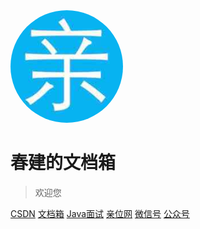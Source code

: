 <img width="180px" style="border-radius: 50%" bor src="./imgs/qin_200x200.jpg">

# 春建的文档箱


> 欢迎您


[CSDN](https://yangchunjian.blog.csdn.net)
[文档箱](#积累)
[Java面试](https://javainterview.cn)
[亲位网](https://dearlocation.com)
[微信号](https://www.yangchunjian.com/docbook/imgs/dearlocation.jpeg)
[公众号](https://www.yangchunjian.com/docbook/imgs/qrcode_for_gh_8756901e5b12_344.jpg)

